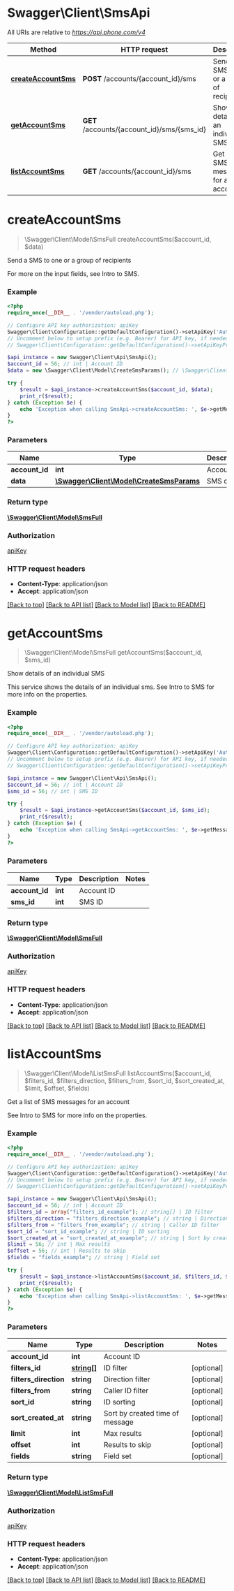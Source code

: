 # Swagger\Client\SmsApi

All URIs are relative to *https://api.phone.com/v4*

Method | HTTP request | Description
------------- | ------------- | -------------
[**createAccountSms**](SmsApi.md#createAccountSms) | **POST** /accounts/{account_id}/sms | Send a SMS to one or a group of recipients
[**getAccountSms**](SmsApi.md#getAccountSms) | **GET** /accounts/{account_id}/sms/{sms_id} | Show details of an individual SMS
[**listAccountSms**](SmsApi.md#listAccountSms) | **GET** /accounts/{account_id}/sms | Get a list of SMS messages for an account


# **createAccountSms**
> \Swagger\Client\Model\SmsFull createAccountSms($account_id, $data)

Send a SMS to one or a group of recipients

For more on the input fields, see Intro to SMS.

### Example
```php
<?php
require_once(__DIR__ . '/vendor/autoload.php');

// Configure API key authorization: apiKey
Swagger\Client\Configuration::getDefaultConfiguration()->setApiKey('Authorization', 'YOUR_API_KEY');
// Uncomment below to setup prefix (e.g. Bearer) for API key, if needed
// Swagger\Client\Configuration::getDefaultConfiguration()->setApiKeyPrefix('Authorization', 'Bearer');

$api_instance = new Swagger\Client\Api\SmsApi();
$account_id = 56; // int | Account ID
$data = new \Swagger\Client\Model\CreateSmsParams(); // \Swagger\Client\Model\CreateSmsParams | SMS data

try {
    $result = $api_instance->createAccountSms($account_id, $data);
    print_r($result);
} catch (Exception $e) {
    echo 'Exception when calling SmsApi->createAccountSms: ', $e->getMessage(), PHP_EOL;
}
?>
```

### Parameters

Name | Type | Description  | Notes
------------- | ------------- | ------------- | -------------
 **account_id** | **int**| Account ID |
 **data** | [**\Swagger\Client\Model\CreateSmsParams**](../Model/\Swagger\Client\Model\CreateSmsParams.md)| SMS data |

### Return type

[**\Swagger\Client\Model\SmsFull**](../Model/SmsFull.md)

### Authorization

[apiKey](../../README.md#apiKey)

### HTTP request headers

 - **Content-Type**: application/json
 - **Accept**: application/json

[[Back to top]](#) [[Back to API list]](../../README.md#documentation-for-api-endpoints) [[Back to Model list]](../../README.md#documentation-for-models) [[Back to README]](../../README.md)

# **getAccountSms**
> \Swagger\Client\Model\SmsFull getAccountSms($account_id, $sms_id)

Show details of an individual SMS

This service shows the details of an individual sms. See Intro to SMS for more info on the properties.

### Example
```php
<?php
require_once(__DIR__ . '/vendor/autoload.php');

// Configure API key authorization: apiKey
Swagger\Client\Configuration::getDefaultConfiguration()->setApiKey('Authorization', 'YOUR_API_KEY');
// Uncomment below to setup prefix (e.g. Bearer) for API key, if needed
// Swagger\Client\Configuration::getDefaultConfiguration()->setApiKeyPrefix('Authorization', 'Bearer');

$api_instance = new Swagger\Client\Api\SmsApi();
$account_id = 56; // int | Account ID
$sms_id = 56; // int | SMS ID

try {
    $result = $api_instance->getAccountSms($account_id, $sms_id);
    print_r($result);
} catch (Exception $e) {
    echo 'Exception when calling SmsApi->getAccountSms: ', $e->getMessage(), PHP_EOL;
}
?>
```

### Parameters

Name | Type | Description  | Notes
------------- | ------------- | ------------- | -------------
 **account_id** | **int**| Account ID |
 **sms_id** | **int**| SMS ID |

### Return type

[**\Swagger\Client\Model\SmsFull**](../Model/SmsFull.md)

### Authorization

[apiKey](../../README.md#apiKey)

### HTTP request headers

 - **Content-Type**: application/json
 - **Accept**: application/json

[[Back to top]](#) [[Back to API list]](../../README.md#documentation-for-api-endpoints) [[Back to Model list]](../../README.md#documentation-for-models) [[Back to README]](../../README.md)

# **listAccountSms**
> \Swagger\Client\Model\ListSmsFull listAccountSms($account_id, $filters_id, $filters_direction, $filters_from, $sort_id, $sort_created_at, $limit, $offset, $fields)

Get a list of SMS messages for an account

See Intro to SMS for more info on the properties.

### Example
```php
<?php
require_once(__DIR__ . '/vendor/autoload.php');

// Configure API key authorization: apiKey
Swagger\Client\Configuration::getDefaultConfiguration()->setApiKey('Authorization', 'YOUR_API_KEY');
// Uncomment below to setup prefix (e.g. Bearer) for API key, if needed
// Swagger\Client\Configuration::getDefaultConfiguration()->setApiKeyPrefix('Authorization', 'Bearer');

$api_instance = new Swagger\Client\Api\SmsApi();
$account_id = 56; // int | Account ID
$filters_id = array("filters_id_example"); // string[] | ID filter
$filters_direction = "filters_direction_example"; // string | Direction filter
$filters_from = "filters_from_example"; // string | Caller ID filter
$sort_id = "sort_id_example"; // string | ID sorting
$sort_created_at = "sort_created_at_example"; // string | Sort by created time of message
$limit = 56; // int | Max results
$offset = 56; // int | Results to skip
$fields = "fields_example"; // string | Field set

try {
    $result = $api_instance->listAccountSms($account_id, $filters_id, $filters_direction, $filters_from, $sort_id, $sort_created_at, $limit, $offset, $fields);
    print_r($result);
} catch (Exception $e) {
    echo 'Exception when calling SmsApi->listAccountSms: ', $e->getMessage(), PHP_EOL;
}
?>
```

### Parameters

Name | Type | Description  | Notes
------------- | ------------- | ------------- | -------------
 **account_id** | **int**| Account ID |
 **filters_id** | [**string[]**](../Model/string.md)| ID filter | [optional]
 **filters_direction** | **string**| Direction filter | [optional]
 **filters_from** | **string**| Caller ID filter | [optional]
 **sort_id** | **string**| ID sorting | [optional]
 **sort_created_at** | **string**| Sort by created time of message | [optional]
 **limit** | **int**| Max results | [optional]
 **offset** | **int**| Results to skip | [optional]
 **fields** | **string**| Field set | [optional]

### Return type

[**\Swagger\Client\Model\ListSmsFull**](../Model/ListSmsFull.md)

### Authorization

[apiKey](../../README.md#apiKey)

### HTTP request headers

 - **Content-Type**: application/json
 - **Accept**: application/json

[[Back to top]](#) [[Back to API list]](../../README.md#documentation-for-api-endpoints) [[Back to Model list]](../../README.md#documentation-for-models) [[Back to README]](../../README.md)

